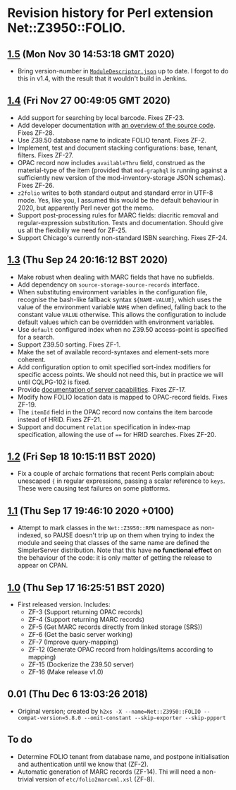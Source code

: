 # Revision history for Perl extension Net::Z3950::FOLIO.

## [1.5](https://github.com/folio-org/Net-Z3950-FOLIO/tree/v1.5) (Mon Nov 30 14:53:18 GMT 2020)

* Bring version-number in [`ModuleDescriptor.json`](ModuleDescriptor.json) up to date. I forgot to do this in v1.4, with the result that it wouldn't build in Jenkins.


## [1.4](https://github.com/folio-org/Net-Z3950-FOLIO/tree/v1.4) (Fri Nov 27 00:49:05 GMT 2020)

* Add support for searching by local barcode. Fixes ZF-23.
* Add developer documentation with [an overview of the source code](doc/source-code-overview.md). Fixes ZF-28.
* Use Z39.50 database name to indicate FOLIO tenant. Fixes ZF-2.
* Implement, test and document stacking configurations: base, tenant, filters. Fixes ZF-27.
* OPAC record now includes `availableThru` field, construed as the material-type of the item (provided that `mod-graphql` is running against a sufficiently new version of the mod-inventory-storage JSON schemas). Fixes ZF-26.
* `z2folio` writes to both standard output and standard error in UTF-8 mode. Yes, like you, I assumed this would be the default behaviour in 2020, but apparently Perl never got the memo.
* Support post-processing rules for MARC fields: diacritic removal and regular-expression substitution. Tests and documentation. Should give us all the flexibiliy we need for ZF-25.
* Support Chicago's currently non-standard ISBN searching. Fixes ZF-24.

## [1.3](https://github.com/folio-org/Net-Z3950-FOLIO/tree/v1.3) (Thu Sep 24 20:16:12 BST 2020)

* Make robust when dealing with MARC fields that have no subfields.
* Add dependency on `source-storage-source-records` interface.
* When substituting environment variables in the configuration file, recognise the bash-like fallback syntax `${NAME-VALUE}`, which uses the value of the environment variable `NAME` when defined, falling back to the constant value `VALUE` otherwise. This allows the configuration to include default values which can be overridden with environment variables.
* Use `default` configured index when no Z39.50 access-point is specified for a search.
* Support Z39.50 sorting. Fixes ZF-1.
* Make the set of available record-syntaxes and element-sets more coherent.
* Add configuration option to omit specified sort-index modifiers for specific access points. We should not need this, but in practice we will until CQLPG-102 is fixed.
* Provide [documentation of server capabilities](doc/capabilities.md). Fixes ZF-17.
* Modify how FOLIO location data is mapped to OPAC-record fields. Fixes ZF-19.
* The `itemId` field in the OPAC record now contains the item barcode instead of HRID. Fixes ZF-21.
* Support and document `relation` specification in index-map specification, allowing the use of `==` for HRID searches. Fixes ZF-20.

## [1.2](https://github.com/folio-org/Net-Z3950-FOLIO/tree/v1.2) (Fri Sep 18 10:15:11 BST 2020)

* Fix a couple of archaic formations that recent Perls complain about: unescaped `{` in regular expressions, passing a scalar reference to `keys`. These were causing test failures on some platforms.

## [1.1](https://github.com/folio-org/Net-Z3950-FOLIO/tree/v1.1) (Thu Sep 17 19:46:10 2020 +0100)

* Attempt to mark classes in the `Net::Z3950::RPN` namespace as non-indexed, so PAUSE doesn't trip up on them when trying to index the module and seeing that classes of the same name are defined the SimplerServer distribution. Note that this have **no functional effect** on the behaviour of the code: it is only matter of getting the release to appear on CPAN.

## [1.0](https://github.com/folio-org/Net-Z3950-FOLIO/tree/v1.0) (Thu Sep 17 16:25:51 BST 2020)

* First released version. Includes:
  * ZF-3 (Support returning OPAC records)
  * ZF-4 (Support returning MARC records)
  * ZF-5 (Get MARC records directly from linked storage (SRS))
  * ZF-6 (Get the basic server working)
  * ZF-7 (Improve query-mapping)
  * ZF-12 (Generate OPAC record from holdings/items according to mapping)
  * ZF-15 (Dockerize the Z39.50 server)
  * ZF-16 (Make release v1.0)

## 0.01 (Thu Dec  6 13:03:26 2018)
* Original version; created by `h2xs -X --name=Net::Z3950::FOLIO --compat-version=5.8.0 --omit-constant --skip-exporter --skip-ppport`

## To do

* Determine FOLIO tenant from database name, and postpone initialisation and authentication until we know that (ZF-2).
* Automatic generation of MARC records (ZF-14). Thi will need a non-trivial version of `etc/folio2marcxml.xsl` (ZF-8).


